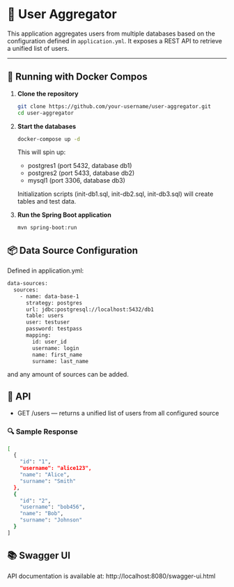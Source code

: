 # 🧩 User Aggregator

This application aggregates users from multiple databases
based on the configuration defined in `application.yml`.
It exposes a REST API to retrieve a unified list of users.

---

## 🚀 Running with Docker Compos

1. **Clone the repository**
   ```bash
   git clone https://github.com/your-username/user-aggregator.git
   cd user-aggregator
   
2. **Start the databases**
   ```bash
   docker-compose up -d
   ```
   This will spin up:
    - postgres1 (port 5432, database db1)
    - postgres2 (port 5433, database db2)
    - mysql1 (port 3306, database db3)

   Initialization scripts (init-db1.sql, init-db2.sql, init-db3.sql) 
   will create tables and test data.


3. **Run the Spring Boot application**
    ```bash
    mvn spring-boot:run
    ```
##  📦 Data Source Configuration

   Defined in application.yml:
   ```bash  
   data-sources:
     sources:
       - name: data-base-1
         strategy: postgres
         url: jdbc:postgresql://localhost:5432/db1
         table: users
         user: testuser
         password: testpass
         mapping:
           id: user_id
           username: login
           name: first_name
           surname: last_name
   ```
   and any amount of sources can be added.

## 📡 API
- GET /users — returns a unified list of users from all configured source
### 🔍 Sample Response
   ```bash
   [
     {
       "id": "1",
       "username": "alice123",
       "name": "Alice",
       "surname": "Smith"
     },
     {
       "id": "2",
       "username": "bob456",
       "name": "Bob",
       "surname": "Johnson"
     }
   ]
  ```

## 📚 Swagger UI
API documentation is available at:
http://localhost:8080/swagger-ui.html


